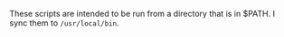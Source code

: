 These scripts are intended to be run from a directory that is in $PATH. I sync them to `/usr/local/bin`.

